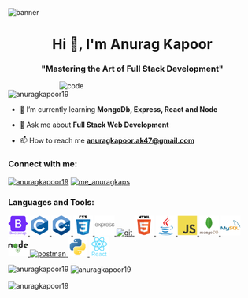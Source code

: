 <img alt='banner' width='100%' height="300px" src='https://encrypted-tbn0.gstatic.com/images?q=tbn:ANd9GcSJwLHbAw6YT6a4TRo3V-P5_TMNxfkDkDNidA&s'>
<h1 align="center">Hi 👋, I'm Anurag Kapoor</h1>
<h3 align="center">"Mastering the Art of Full Stack Development"</h3>
<img align='right' alt="code" width='400' src='[https://encrypted-tbn0.gstatic.com/images?q=tbn:ANd9GcSJwLHbAw6YT6a4TRo3V-P5_TMNxfkDkDNidA&s](https://plus.unsplash.com/premium_photo-1663100722417-6e36673fe0ed?fm=jpg&q=60&w=3000&ixlib=rb-4.0.3&ixid=M3wxMjA3fDB8MHxzZWFyY2h8MXx8Y29kaW5nfGVufDB8fDB8fHww)'>

<p align="left"> <img src="https://plus.unsplash.com/premium_photo-1663100722417-6e36673fe0ed?fm=jpg&q=60&w=3000&ixlib=rb-4.0.3&ixid=M3wxMjA3fDB8MHxzZWFyY2h8MXx8Y29kaW5nfGVufDB8fDB8fHww" alt="anuragkapoor19" /> </p>

- 🌱 I’m currently learning **MongoDb, Express, React and Node**

- 💬 Ask me about **Full Stack Web Development**

- 📫 How to reach me **anuragkapoor.ak47@gmail.com**

<h3 align="left">Connect with me:</h3>
<p align="left">
<a href="https://linkedin.com/in/anuragkapoor19" target="blank"><img align="center" src="https://raw.githubusercontent.com/rahuldkjain/github-profile-readme-generator/master/src/images/icons/Social/linked-in-alt.svg" alt="anuragkapoor19" height="30" width="40" /></a>
<a href="https://instagram.com/me_anuragkaps" target="blank"><img align="center" src="https://raw.githubusercontent.com/rahuldkjain/github-profile-readme-generator/master/src/images/icons/Social/instagram.svg" alt="me_anuragkaps" height="30" width="40" /></a>
</p>

<h3 align="left">Languages and Tools:</h3>
<p align="left"> <a href="https://getbootstrap.com" target="_blank" rel="noreferrer"> <img src="https://raw.githubusercontent.com/devicons/devicon/master/icons/bootstrap/bootstrap-plain-wordmark.svg" alt="bootstrap" width="40" height="40"/> </a> <a href="https://www.cprogramming.com/" target="_blank" rel="noreferrer"> <img src="https://raw.githubusercontent.com/devicons/devicon/master/icons/c/c-original.svg" alt="c" width="40" height="40"/> </a> <a href="https://www.w3schools.com/cpp/" target="_blank" rel="noreferrer"> <img src="https://raw.githubusercontent.com/devicons/devicon/master/icons/cplusplus/cplusplus-original.svg" alt="cplusplus" width="40" height="40"/> </a> <a href="https://www.w3schools.com/css/" target="_blank" rel="noreferrer"> <img src="https://raw.githubusercontent.com/devicons/devicon/master/icons/css3/css3-original-wordmark.svg" alt="css3" width="40" height="40"/> </a> <a href="https://expressjs.com" target="_blank" rel="noreferrer"> <img src="https://raw.githubusercontent.com/devicons/devicon/master/icons/express/express-original-wordmark.svg" alt="express" width="40" height="40"/> </a> <a href="https://git-scm.com/" target="_blank" rel="noreferrer"> <img src="https://www.vectorlogo.zone/logos/git-scm/git-scm-icon.svg" alt="git" width="40" height="40"/> </a> <a href="https://www.w3.org/html/" target="_blank" rel="noreferrer"> <img src="https://raw.githubusercontent.com/devicons/devicon/master/icons/html5/html5-original-wordmark.svg" alt="html5" width="40" height="40"/> </a> <a href="https://www.java.com" target="_blank" rel="noreferrer"> <img src="https://raw.githubusercontent.com/devicons/devicon/master/icons/java/java-original.svg" alt="java" width="40" height="40"/> </a> <a href="https://developer.mozilla.org/en-US/docs/Web/JavaScript" target="_blank" rel="noreferrer"> <img src="https://raw.githubusercontent.com/devicons/devicon/master/icons/javascript/javascript-original.svg" alt="javascript" width="40" height="40"/> </a> <a href="https://www.mongodb.com/" target="_blank" rel="noreferrer"> <img src="https://raw.githubusercontent.com/devicons/devicon/master/icons/mongodb/mongodb-original-wordmark.svg" alt="mongodb" width="40" height="40"/> </a> <a href="https://www.mysql.com/" target="_blank" rel="noreferrer"> <img src="https://raw.githubusercontent.com/devicons/devicon/master/icons/mysql/mysql-original-wordmark.svg" alt="mysql" width="40" height="40"/> </a> <a href="https://nodejs.org" target="_blank" rel="noreferrer"> <img src="https://raw.githubusercontent.com/devicons/devicon/master/icons/nodejs/nodejs-original-wordmark.svg" alt="nodejs" width="40" height="40"/> </a> <a href="https://postman.com" target="_blank" rel="noreferrer"> <img src="https://www.vectorlogo.zone/logos/getpostman/getpostman-icon.svg" alt="postman" width="40" height="40"/> </a> <a href="https://www.python.org" target="_blank" rel="noreferrer"> <img src="https://raw.githubusercontent.com/devicons/devicon/master/icons/python/python-original.svg" alt="python" width="40" height="40"/> </a> <a href="https://reactjs.org/" target="_blank" rel="noreferrer"> <img src="https://raw.githubusercontent.com/devicons/devicon/master/icons/react/react-original-wordmark.svg" alt="react" width="40" height="40"/> </a> </p>

<p><img align="left" src="https://github-readme-stats.vercel.app/api/top-langs?username=anuragkapoor19&show_icons=true&locale=en&layout=compact" alt="anuragkapoor19" /></p>

<p>&nbsp;<img align="center" src="https://github-readme-stats.vercel.app/api?username=anuragkapoor19&show_icons=true&locale=en" alt="anuragkapoor19" /></p>

<p><img align="center" src="https://github-readme-streak-stats.herokuapp.com/?user=anuragkapoor19&" alt="anuragkapoor19" /></p>
